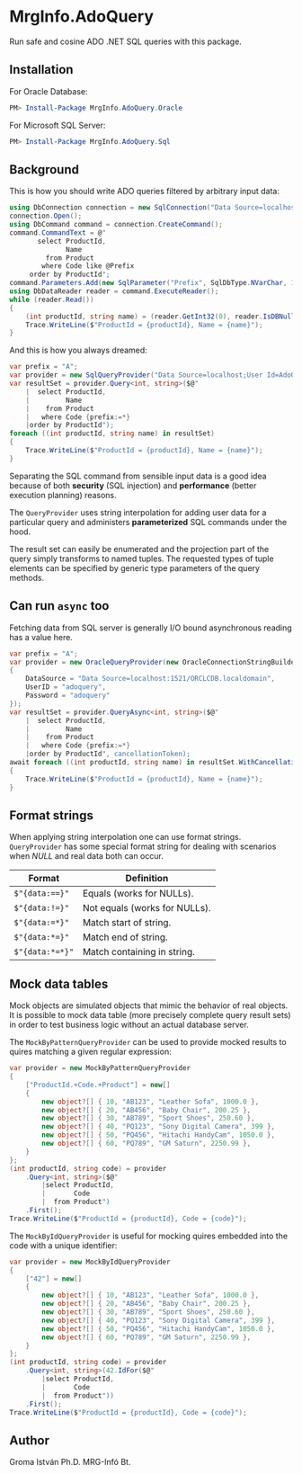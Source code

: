# MrgInfo.AdoQuery

Run safe and cosine ADO .NET SQL queries with this package.

## Installation

For Oracle Database:

```powershell
PM> Install-Package MrgInfo.AdoQuery.Oracle
```

For Microsoft SQL Server:

```powershell
PM> Install-Package MrgInfo.AdoQuery.Sql
```

## Background

This is how you should write ADO queries filtered by arbitrary input data:

```csharp
using DbConnection connection = new SqlConnection("Data Source=localhost;User Id=AdoQuery;Password=AdoQuery;");
connection.Open();
using DbCommand command = connection.CreateCommand();
command.CommandText = @"
       select ProductId,
              Name
         from Product
        where Code like @Prefix
     order by ProductId";
command.Parameters.Add(new SqlParameter("Prefix", SqlDbType.NVarChar, 100) { Value = "A%" });
using DbDataReader reader = command.ExecuteReader();
while (reader.Read())
{
    (int productId, string name) = (reader.GetInt32(0), reader.IsDBNull(1) ? "" : reader.GetString(1));
    Trace.WriteLine($"ProductId = {productId}, Name = {name}");
}
```

And this is how you always dreamed:

```csharp
var prefix = "A";
var provider = new SqlQueryProvider("Data Source=localhost;User Id=AdoQuery;Password=AdoQuery;");
var resultSet = provider.Query<int, string>($@"
    |  select ProductId,
    |         Name
    |    from Product
    |   where Code {prefix:=*}
    |order by ProductId");
foreach ((int productId, string name) in resultSet)
{
    Trace.WriteLine($"ProductId = {productId}, Name = {name}");
}
```

Separating the SQL command from sensible input data is a good idea because of both **security** (SQL injection) and **performance** (better execution planning) reasons.

The ```QueryProvider``` uses string interpolation for adding user data for a particular query and administers **parameterized** SQL commands under the hood.

The result set can easily be enumerated and the projection part of the query simply transforms to named tuples. The requested types of tuple elements can be specified by generic type parameters of the query methods.

## Can run ```async``` too

Fetching data from SQL server is generally I/O bound asynchronous reading has a value here.

```csharp
var prefix = "A";
var provider = new OracleQueryProvider(new OracleConnectionStringBuilder
{
    DataSource = "Data Source=localhost:1521/ORCLCDB.localdomain",
    UserID = "adoquery",
    Password = "adoquery"
});
var resultSet = provider.QueryAsync<int, string>($@"
    |  select ProductId,
    |         Name
    |    from Product
    |   where Code {prefix:=*}
    |order by ProductId", cancellationToken);
await foreach ((int productId, string name) in resultSet.WithCancellation(cancellationToken))
{
    Trace.WriteLine($"ProductId = {productId}, Name = {name}");
}
```

## Format strings

When applying string interpolation one can use format strings. `QueryProvider` has some special
format string for dealing with scenarios when *NULL* and real data both can occur.

| Format          | Definition                    |
|-----------------|-------------------------------|
| `$"{data:==}"`  | Equals (works for NULLs).     |
| `$"{data:!=}"`  | Not equals (works for NULLs). |
| `$"{data:=*}"`  | Match start of string.        |
| `$"{data:*=}"`  | Match end of string.          |
| `$"{data:*=*}"` | Match containing in string.   |

## Mock data tables

Mock objects are simulated objects that mimic the behavior of real objects. It is possible to mock data table (more precisely complete query result sets) in order to
test business logic without an actual database server.

The ```MockByPatternQueryProvider``` can be used to provide mocked results to quires matching a given regular expression:

```csharp
var provider = new MockByPatternQueryProvider
{
    ["ProductId.+Code.+Product"] = new[]
    {
        new object?[] { 10, "AB123", "Leather Sofa", 1000.0 },
        new object?[] { 20, "AB456", "Baby Chair", 200.25 },
        new object?[] { 30, "AB789", "Sport Shoes", 250.60 },
        new object?[] { 40, "PQ123", "Sony Digital Camera", 399 },
        new object?[] { 50, "PQ456", "Hitachi HandyCam", 1050.0 },
        new object?[] { 60, "PQ789", "GM Saturn", 2250.99 },
    }
};
(int productId, string code) = provider
    .Query<int, string>($@"
        |select ProductId,
        |       Code
        |  from Product")
    .First();
Trace.WriteLine($"ProductId = {productId}, Code = {code}");
```

The ```MockByIdQueryProvider``` is useful for mocking quires embedded into the code with a unique identifier:

```csharp
var provider = new MockByIdQueryProvider
{
    ["42"] = new[]
    {
        new object?[] { 10, "AB123", "Leather Sofa", 1000.0 },
        new object?[] { 20, "AB456", "Baby Chair", 200.25 },
        new object?[] { 30, "AB789", "Sport Shoes", 250.60 },
        new object?[] { 40, "PQ123", "Sony Digital Camera", 399 },
        new object?[] { 50, "PQ456", "Hitachi HandyCam", 1050.0 },
        new object?[] { 60, "PQ789", "GM Saturn", 2250.99 },
    }
};
(int productId, string code) = provider
    .Query<int, string>(42.IdFor($@"
        |select ProductId,
        |       Code
        |  from Product"))
    .First();
Trace.WriteLine($"ProductId = {productId}, Code = {code}");
```

## Author

Groma István Ph.D.
MRG-Infó Bt.
